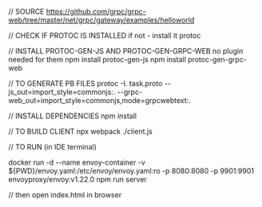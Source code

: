 // SOURCE
https://github.com/grpc/grpc-web/tree/master/net/grpc/gateway/examples/helloworld

// CHECK IF PROTOC IS INSTALLED if not - install it
protoc

// INSTALL PROTOC-GEN-JS AND PROTOC-GEN-GRPC-WEB no plugin needed for them
npm install protoc-gen-js
npm install protoc-gen-grpc-web

// TO GENERATE PB FILES
protoc -I. task.proto --js_out=import_style=commonjs:. --grpc-web_out=import_style=commonjs,mode=grpcwebtext:.

// INSTALL DEPENDENCIES
npm install

// TO BUILD CLIENT
npx webpack ./client.js

// TO RUN (in IDE terminal)

docker run -d --name envoy-container -v ${PWD}/envoy.yaml:/etc/envoy/envoy.yaml:ro -p 8080:8080 -p 9901:9901 envoyproxy/envoy:v1.22.0
npm run server

// then open index.html in browser
